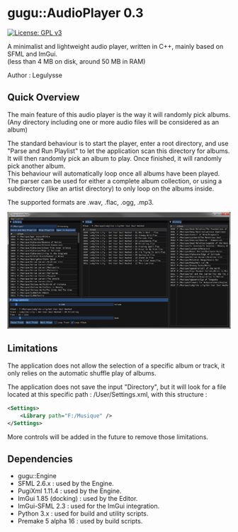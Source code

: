 # gugu::AudioPlayer 0.3

[![License: GPL v3](https://img.shields.io/badge/License-GPLv3-blue.svg)](https://www.gnu.org/licenses/gpl-3.0)

A minimalist and lightweight audio player, written in C++, mainly based on SFML and ImGui.  
(less than 4 MB on disk, around 50 MB in RAM)  

Author : Legulysse  

## Quick Overview

The main feature of this audio player is the way it will randomly pick albums.  
(Any directory including one or more audio files will be considered as an album)  

The standard behaviour is to start the player, enter a root directory, and use "Parse and Run Playlist" to let the application scan this directory for albums.  
It will then randomly pick an album to play. Once finished, it will randomly pick another album.  
This behaviour will automatically loop once all albums have been played.  
The parser can be used for either a complete album collection, or using a subdirectory (like an artist directory) to only loop on the albums inside.  
  
The supported formats are .wav, .flac, .ogg, .mp3.  
  
![Screenshot](/Docs/version-0_3.png)

## Limitations

The application does not allow the selection of a specific album or track, it only relies on the automatic shuffle play of albums.  

The application does not save the input "Directory", but it will look for a file located at this specific path : /User/Settings.xml, with this structure :  
```xml
<Settings>
    <Library path="F:/Musique" />
</Settings>
```

More controls will be added in the future to remove those limitations.  

## Dependencies

- gugu::Engine
- SFML 2.6.x : used by the Engine.  
- PugiXml 1.11.4 : used by the Engine.  
- ImGui 1.85 (docking) : used by the Editor.  
- ImGui-SFML 2.3 : used for the ImGui integration.  
- Python 3.x : used for build and utility scripts.  
- Premake 5 alpha 16 : used by build scripts.  
